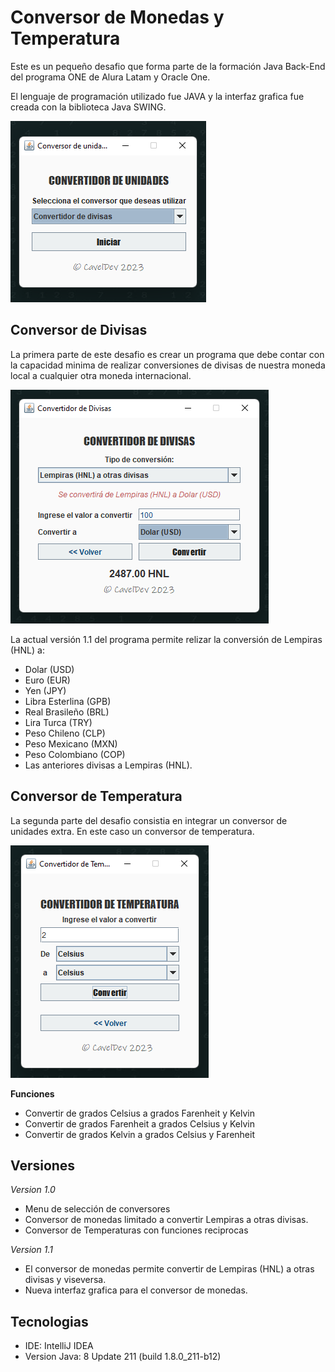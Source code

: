 # Conversor de Monedas y Temperatura

Este es un pequeño desafio que forma parte de la formación Java Back-End del programa ONE de Alura Latam y Oracle One. 

El lenguaje de programación utilizado fue JAVA y la interfaz grafica fue creada con la biblioteca Java SWING.

![App Screenshot](https://raw.githubusercontent.com/CavelDev/Conversor-Moneda-challenge/master/Screenshots/Menu.png)




## Conversor de Divisas

La primera parte de este desafio es crear un programa que debe contar con la capacidad minima de realizar conversiones de divisas de nuestra moneda local a cualquier otra moneda internacional.

![App Screenshot](https://raw.githubusercontent.com/CavelDev/Conversor-Moneda-challenge/master/Screenshots/Divisas.png)

La actual versión 1.1 del programa permite relizar la conversión de Lempiras (HNL) a:
- Dolar (USD) 
- Euro (EUR) 
- Yen (JPY)
- Libra Esterlina (GPB)
- Real Brasileño (BRL)
- Lira Turca (TRY)
- Peso Chileno (CLP)
- Peso Mexicano (MXN)
- Peso Colombiano (COP)
- Las anteriores divisas a Lempiras (HNL).
## Conversor de Temperatura
La segunda parte del desafio consistia en integrar un conversor de unidades extra. En este caso un conversor de temperatura.

![App Screenshot](https://raw.githubusercontent.com/CavelDev/Conversor-Moneda-challenge/master/Screenshots/Temperatura.png)

**Funciones**
- Convertir de grados Celsius a grados Farenheit y Kelvin
- Convertir de grados Farenheit a grados Celsius y Kelvin
- Convertir de grados Kelvin a grados Celsius y Farenheit

## Versiones

*Version 1.0*
- Menu de selección de conversores
- Conversor de monedas limitado a convertir Lempiras a otras divisas.
- Conversor de Temperaturas con funciones reciprocas

*Version 1.1*
- El conversor de monedas permite convertir de Lempiras (HNL) a otras divisas y viseversa.
- Nueva interfaz grafica para el conversor de monedas.


## Tecnologias
- IDE: IntelliJ IDEA
- Version Java: 8 Update 211 (build 1.8.0_211-b12)
